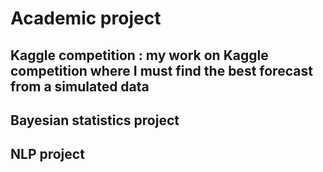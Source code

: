 # Academic project 

## Kaggle competition : my work on Kaggle competition where I must find the best forecast from a simulated data

## Bayesian statistics project

## NLP project
